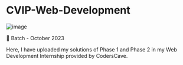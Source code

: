 # CVIP-Web-Development
![image](https://github.com/AtharvaBhuyar/CVIP-Web-Development/assets/114258443/6af419f2-e17e-4258-91bd-b860e16de132)

🔵 Batch - October 2023

Here, I have uploaded my solutions of Phase 1 and Phase 2 in my Web Development Internship provided by CodersCave.
